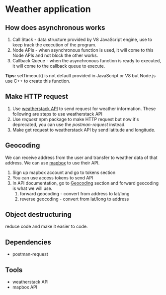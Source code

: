 # Weather application

## How does asynchronous works
1. Call Stack - data structure provided by V8 JavaScript engine, use to keep track the execution of the program.
2. Node APIs - when asynchronous function is used, it will come to this Node APIs and not block the other works.
3. Callback Queue - when the asynchronous function is ready to executed, it will come to the callback queue to execute.

**Tips:** setTimeout() is not default provided in JavaScript or V8 but Node.js use C++ to create this function.

## Make HTTP request
1. Use [weatherstack API](https://weatherstack.com/) to send request for weather information. These following are steps to use weatherstack API
2. Use *request* npm package to make HTTP request but now it's deprecated, you can use the *postman-request* instead.
3. Make get request to weatherstack API by send latitude and longitude.

## Geocoding
We can receive address from the user and transfer to weather data of that address. We can use [mapbox](https://www.mapbox.com/) to use their API. 
1. Sign up mapbox account and go to tokens section
2. You can use access tokens to send API
3. In API documentation, go to [Geocoding](https://docs.mapbox.com/api/search/geocoding/) section and forward geocoding is what we will use.
   1. forward geocoding - convert from address to lat/long
   2. reverse geocoding - convert from lat/long to address

## Object destructuring
reduce code and make it easier to code.

## Dependencies
- postman-request

## Tools
- weatherstack API
- mapbox API